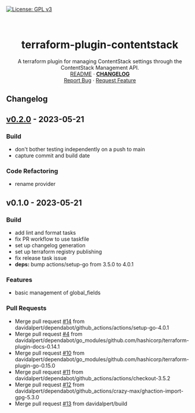 <!-- PROJECT SHIELDS -->
<!--
*** https://www.markdownguide.org/basic-syntax/#reference-style-links
-->
[![License: GPL v3][license-shield]][license-url]
<!-- [![Issues][issues-shield]][issues-url] -->
<!-- [![Forks][forks-shield]][forks-url] -->
<!-- ![GitHub Contributors][contributors-shield] -->
<!-- ![GitHub Contributors Image][contributors-image-url] -->

<!-- PROJECT LOGO -->
<br />
<!-- vale Google.Headings = NO -->
<h1 align="center">terraform-plugin-contentstack</h1>
<!-- vale Google.Headings = YES -->

<p align="center">
  A terraform plugin for managing ContentStack settings through the ContentStack Management API.
  <br />
  <a href="./README.md">README</a>
  ·
  <a href="./CHANGELOG.md"><strong>CHANGELOG</strong></a>
  <br />
  <!-- <a href="https://github.com/davidalpert/terraform-provider-contentstack">View Demo</a>
  · -->
  <a href="https://github.com/davidalpert/terraform-provider-contentstack/issues">Report Bug</a>
  ·
  <a href="https://github.com/davidalpert/terraform-provider-contentstack/issues">Request Feature</a>
</p>

## Changelog


<a name="v0.2.0"></a>
## [v0.2.0] - 2023-05-21
### Build
- don't bother testing independently on a push to main
- capture commit and build date

### Code Refactoring
- rename provider


<a name="v0.1.0"></a>
## v0.1.0 - 2023-05-21
### Build
- add lint and format tasks
- fix PR workflow to use taskfile
- set up changelog generation
- set up terraform registry publishing
- fix release task issue
- **deps:** bump actions/setup-go from 3.5.0 to 4.0.1

### Features
- basic management of global_fields

### Pull Requests
- Merge pull request [#14](https://github.com/davidalpert/go-git-mob/issues/14) from davidalpert/dependabot/github_actions/actions/setup-go-4.0.1
- Merge pull request [#4](https://github.com/davidalpert/go-git-mob/issues/4) from davidalpert/dependabot/go_modules/github.com/hashicorp/terraform-plugin-docs-0.14.1
- Merge pull request [#10](https://github.com/davidalpert/go-git-mob/issues/10) from davidalpert/dependabot/go_modules/github.com/hashicorp/terraform-plugin-go-0.15.0
- Merge pull request [#11](https://github.com/davidalpert/go-git-mob/issues/11) from davidalpert/dependabot/github_actions/actions/checkout-3.5.2
- Merge pull request [#12](https://github.com/davidalpert/go-git-mob/issues/12) from davidalpert/dependabot/github_actions/crazy-max/ghaction-import-gpg-5.3.0
- Merge pull request [#13](https://github.com/davidalpert/go-git-mob/issues/13) from davidalpert/build


[Unreleased]: https://github.com/davidalpert/go-git-mob/compare/v0.2.0...HEAD
[v0.2.0]: https://github.com/davidalpert/go-git-mob/compare/v0.1.0...v0.2.0
[license-shield]: https://img.shields.io/badge/License-MIT-yellow.svg
[license-url]: https://opensource.org/licenses/MIT
